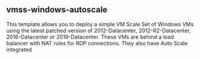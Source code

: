 ## vmss-windows-autoscale
This template allows you to deploy a simple VM Scale Set of Windows VMs using the latest patched version of 2012-Datacenter, 2012-R2-Datacenter, 2016-Datacenter or 2019-Datacenter. These VMs are behind a load balancer with NAT rules for RDP connections. They also have Auto Scale integrated
